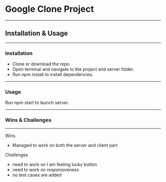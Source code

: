 # Google Clone Project

---

## Installation & Usage
---

### Installation

- Clone or download the repo.
- Open terminal and navigate to the project and server folder.
- Run npm install to install dependencies.

---

### Usage
Run npm start to launch server.

---

### Wins & Challenges
---

Wins
- Managed to work on both the server and client part

Challenges
- need to work on I am feeling lucky button
- need to work on responsiveness
- no test cases are added
